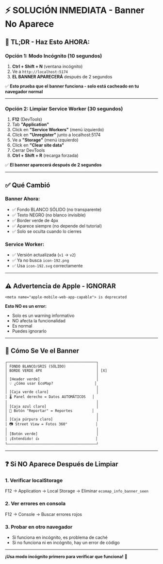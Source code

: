 # ⚡ SOLUCIÓN INMEDIATA - Banner No Aparece

## 🎯 TL;DR - Haz Esto AHORA:

### Opción 1: Modo Incógnito (10 segundos)

1. **Ctrl + Shift + N** (ventana incógnito)
2. Ve a `http://localhost:5174`
3. **EL BANNER APARECERÁ** después de 2 segundos

✅ **Esto prueba que el banner funciona - solo está cacheado en tu navegador normal**

---

### Opción 2: Limpiar Service Worker (30 segundos)

1. **F12** (DevTools)
2. Tab **"Application"**
3. Click en **"Service Workers"** (menú izquierdo)
4. Click en **"Unregister"** junto a localhost:5174
5. Ve a **"Storage"** (menú izquierdo)
6. Click en **"Clear site data"**
7. Cerrar DevTools
8. **Ctrl + Shift + R** (recarga forzada)

✅ **El banner aparecerá después de 2 segundos**

---

## ✅ Qué Cambió

### Banner Ahora:

- ✅ Fondo BLANCO SÓLIDO (no transparente)
- ✅ Texto NEGRO (no blanco invisible)
- ✅ Border verde de 4px
- ✅ Aparece siempre (no depende del tutorial)
- ✅ Solo se oculta cuando lo cierres

### Service Worker:

- ✅ Versión actualizada (`v1` → `v2`)
- ✅ Ya no busca `icon-192.png`
- ✅ Usa `icon-192.svg` correctamente

---

## ⚠️ Advertencia de Apple - IGNORAR

```
<meta name="apple-mobile-web-app-capable"> is deprecated
```

**Esto NO es un error:**

- Solo es un warning informativo
- NO afecta la funcionalidad
- Es normal
- Puedes ignorarlo

---

## 📸 Cómo Se Ve el Banner

```
┌─────────────────────────────────────────┐
│ FONDO BLANCO/GRIS (SÓLIDO)              │
│ BORDE VERDE 4PX                         │ [X]
│                                         │
│ [Header verde]                          │
│ 💡 ¿Cómo usar EcoMap?                   │
│                                         │
│ [Caja verde claro]                      │
│ 🌡️ Panel derecho = Datos AUTOMÁTICOS   │
│                                         │
│ [Caja azul claro]                       │
│ 📝 Botón "Reportar" = Reportes         │
│                                         │
│ [Caja púrpura claro]                    │
│ 📷 Street View = Fotos 360°             │
│                                         │
│ [Botón verde]                           │
│ ¡Entendido! 👍                          │
└─────────────────────────────────────────┘
```

---

## ❓ Si NO Aparece Después de Limpiar

### 1. Verificar localStorage

F12 → Application → Local Storage → Eliminar `ecomap_info_banner_seen`

### 2. Ver errores en consola

F12 → Console → Buscar errores rojos

### 3. Probar en otro navegador

- Si funciona en incógnito, es problema de caché
- Si no funciona ni en incógnito, hay un error de código

---

**¡Usa modo incógnito primero para verificar que funciona!** 🚀
